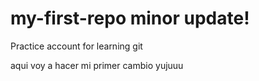 # my-first-repo minor update!
Practice account for learning git


aqui voy a hacer mi primer cambio yujuuu
